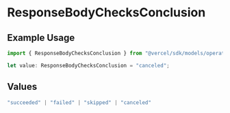 # ResponseBodyChecksConclusion

## Example Usage

```typescript
import { ResponseBodyChecksConclusion } from "@vercel/sdk/models/operations/getdeployment.js";

let value: ResponseBodyChecksConclusion = "canceled";
```

## Values

```typescript
"succeeded" | "failed" | "skipped" | "canceled"
```